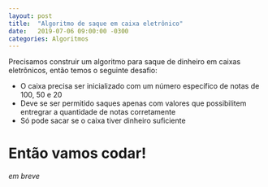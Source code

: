 ```yaml
---
layout: post
title:  "Algoritmo de saque em caixa eletrônico"
date:   2019-07-06 09:00:00 -0300
categories: Algoritmos
---
```

Precisamos construir um algoritmo para saque de dinheiro em caixas eletrônicos, então temos o seguinte desafio:  
* O caixa precisa ser inicializado com um número específico de notas de 100, 50 e 20
* Deve se ser permitido saques apenas com valores que possibilitem entregrar a quantidade de notas corretamente
* Só pode sacar se o caixa tiver dinheiro suficiente

# Então vamos codar!

*em breve*
<!-- ```javascript
const Razorpay = require('razorpay');

let rzp = Razorpay({
	key_id: 'KEY_ID',
	secret: 'name'
});

// capture request
rzp.capture(payment_id, cost)
	.then(function (data) {
		return 2;
	})
``` -->